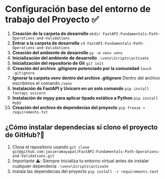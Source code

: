 # Configuración base del entorno de trabajo del Proyecto :white_check_mark:

1. **Creación de la carpeta de desarrollo**
   `mkdir FastAPI-Fundamentals-Path-Operations-and-Validations`
2. **Entrar a la carpeta de desarrollo**
   `cd FastAPI-Fundamentals-Path-Operations-and-Validations`
3. **Creación del ambiente de desarrollo**
   `py -m venv venv`
4. **Inicialización del ambiente de desarrollo**
   `.\venv\Scripts\activate`
5. **Inicialización del repositorio de Git**
   `git init`
6. **Creación del archivo .gitignore potenciado por la comunidad**
   `touch .gitignore`
7. **Ignorar la carpeta venv dentro del archivo .gitignore**
   Dentro del archivo escribimos el comando `/venv`
8. **Instalación de FastAPI y Uvicorn en un solo comando**
   `pip install fastapi uvicorn`
9. **Instalación de mypy para aplicar tipado estático a Python**
   `pip install mypy`
10. **Creación del archivo de dependecias del proyecto**
   `pip freeze > requirements.txt`

## ¿Cómo instalar dependecias si clono el proyecto de GitHub?🤔

1. Clona el repositorio usando
   `git clone git@github.com:javieramayapat/FastAPI-Fundamentals-Path-Operations-and-Validations.git`
2. Importante ⚠️: Siempre inicializa tu entorno virtual antes de instalar cualquier dependecia
   `.\venv\Scripts\activate`
3. Instala las dependecias del proyecto
   `pip install -r requirements.text`
